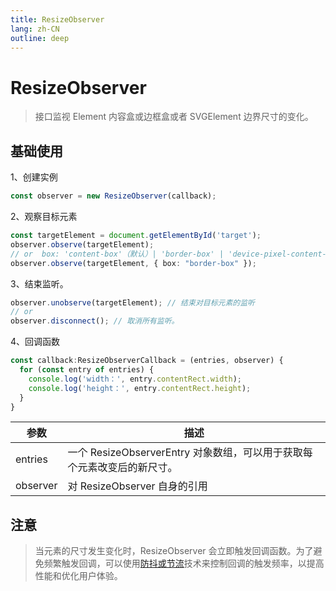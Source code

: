 ```yaml
---
title: ResizeObserver
lang: zh-CN
outline: deep
---
```


# ResizeObserver
> 接口监视 Element 内容盒或边框盒或者 SVGElement 边界尺寸的变化。
## 基础使用
1、创建实例
```ts
const observer = new ResizeObserver(callback);
```
2、观察目标元素
```ts
const targetElement = document.getElementById('target');
observer.observe(targetElement);
// or  box: 'content-box'（默认）| 'border-box' | 'device-pixel-content-box'
observer.observe(targetElement, { box: "border-box" });
```
3、结束监听。
```ts
observer.unobserve(targetElement); // 结束对目标元素的监听
// or 
observer.disconnect(); // 取消所有监听。
```
4、回调函数
```ts
const callback:ResizeObserverCallback = (entries, observer) {
  for (const entry of entries) {
    console.log('width：', entry.contentRect.width);
    console.log('height：', entry.contentRect.height);
  }
}
```
| 参数 | 描述 |
| ---- | ---------- |
| entries | 一个 ResizeObserverEntry 对象数组，可以用于获取每个元素改变后的新尺寸。 |
| observer | 对 ResizeObserver 自身的引用 |

## 注意
> 当元素的尺寸发生变化时，ResizeObserver 会立即触发回调函数。为了避免频繁触发回调，可以使用[防抖或节流](../javaScript/algorithm.md#节流防抖)技术来控制回调的触发频率，以提高性能和优化用户体验。
